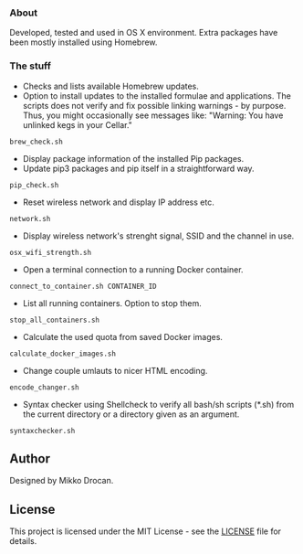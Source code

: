 ### About

Developed, tested and used in OS X environment. Extra packages have been mostly installed using Homebrew.

### The stuff

- Checks and lists available Homebrew updates.
- Option to install updates to the installed formulae and applications.
The scripts does not verify and fix possible linking warnings - by purpose. Thus, you might occasionally see messages like: "Warning: You have unlinked kegs in your Cellar."
```
brew_check.sh
```

- Display package information of the installed Pip packages.
- Update pip3 packages and pip itself in a straightforward way.
```
pip_check.sh
```

- Reset wireless network and display IP address etc.
```
network.sh
```

- Display wireless network's strenght signal, SSID and the channel in use.
```
osx_wifi_strength.sh
```

- Open a terminal connection to a running Docker container.
```
connect_to_container.sh CONTAINER_ID
```

- List all running containers. Option to stop them.
```
stop_all_containers.sh
```

- Calculate the used quota from saved Docker images.
```
calculate_docker_images.sh
```

- Change couple umlauts to nicer HTML encoding.
```
encode_changer.sh
```

- Syntax checker using Shellcheck to verify all bash/sh scripts (*.sh) from the current directory or a directory given as an argument.
```
syntaxchecker.sh
```

## Author

Designed by Mikko Drocan.

## License

This project is licensed under the MIT License - see the [LICENSE](LICENSE) file for details.